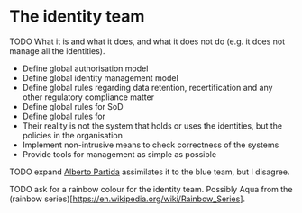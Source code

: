 # The identity team

TODO What it is and what it does, and what it does not do (e.g. it does not manage all the identities).
- Define global authorisation model
- Define global identity management model
- Define global rules regarding data retention, recertification and any other regulatory compliance matter
- Define global rules for SoD
- Define global rules for
- Their reality is not the system that holds or uses the identities, but the policies in the organisation
- Implement non-intrusive means to check correctness of the systems
- Provide tools for management as simple as possible

TODO expand [Alberto Partida](https://www.springer.com/us/book/9789048188819) assimilates it to the blue team, but I disagree.

TODO ask for a rainbow colour for the identity team. Possibly Aqua from the (rainbow series)[https://en.wikipedia.org/wiki/Rainbow_Series].
